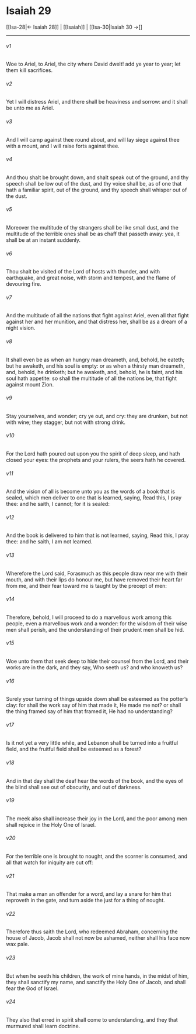 # Isaiah 29

[[Isa-28|← Isaiah 28]] | [[Isaiah]] | [[Isa-30|Isaiah 30 →]]
***

###### v1
Woe to Ariel, to Ariel, the city where David dwelt! add ye year to year; let them kill sacrifices.
###### v2
Yet I will distress Ariel, and there shall be heaviness and sorrow: and it shall be unto me as Ariel.
###### v3
And I will camp against thee round about, and will lay siege against thee with a mount, and I will raise forts against thee.
###### v4
And thou shalt be brought down, and shalt speak out of the ground, and thy speech shall be low out of the dust, and thy voice shall be, as of one that hath a familiar spirit, out of the ground, and thy speech shall whisper out of the dust.
###### v5
Moreover the multitude of thy strangers shall be like small dust, and the multitude of the terrible ones shall be as chaff that passeth away: yea, it shall be at an instant suddenly.
###### v6
Thou shalt be visited of the Lord of hosts with thunder, and with earthquake, and great noise, with storm and tempest, and the flame of devouring fire.
###### v7
And the multitude of all the nations that fight against Ariel, even all that fight against her and her munition, and that distress her, shall be as a dream of a night vision.
###### v8
It shall even be as when an hungry man dreameth, and, behold, he eateth; but he awaketh, and his soul is empty: or as when a thirsty man dreameth, and, behold, he drinketh; but he awaketh, and, behold, he is faint, and his soul hath appetite: so shall the multitude of all the nations be, that fight against mount Zion.
###### v9
Stay yourselves, and wonder; cry ye out, and cry: they are drunken, but not with wine; they stagger, but not with strong drink.
###### v10
For the Lord hath poured out upon you the spirit of deep sleep, and hath closed your eyes: the prophets and your rulers, the seers hath he covered.
###### v11
And the vision of all is become unto you as the words of a book that is sealed, which men deliver to one that is learned, saying, Read this, I pray thee: and he saith, I cannot; for it is sealed:
###### v12
And the book is delivered to him that is not learned, saying, Read this, I pray thee: and he saith, I am not learned.
###### v13
Wherefore the Lord said, Forasmuch as this people draw near me with their mouth, and with their lips do honour me, but have removed their heart far from me, and their fear toward me is taught by the precept of men:
###### v14
Therefore, behold, I will proceed to do a marvellous work among this people, even a marvellous work and a wonder: for the wisdom of their wise men shall perish, and the understanding of their prudent men shall be hid.
###### v15
Woe unto them that seek deep to hide their counsel from the Lord, and their works are in the dark, and they say, Who seeth us? and who knoweth us?
###### v16
Surely your turning of things upside down shall be esteemed as the potter’s clay: for shall the work say of him that made it, He made me not? or shall the thing framed say of him that framed it, He had no understanding?
###### v17
Is it not yet a very little while, and Lebanon shall be turned into a fruitful field, and the fruitful field shall be esteemed as a forest?
###### v18
And in that day shall the deaf hear the words of the book, and the eyes of the blind shall see out of obscurity, and out of darkness.
###### v19
The meek also shall increase their joy in the Lord, and the poor among men shall rejoice in the Holy One of Israel.
###### v20
For the terrible one is brought to nought, and the scorner is consumed, and all that watch for iniquity are cut off:
###### v21
That make a man an offender for a word, and lay a snare for him that reproveth in the gate, and turn aside the just for a thing of nought.
###### v22
Therefore thus saith the Lord, who redeemed Abraham, concerning the house of Jacob, Jacob shall not now be ashamed, neither shall his face now wax pale.
###### v23
But when he seeth his children, the work of mine hands, in the midst of him, they shall sanctify my name, and sanctify the Holy One of Jacob, and shall fear the God of Israel.
###### v24
They also that erred in spirit shall come to understanding, and they that murmured shall learn doctrine. 
